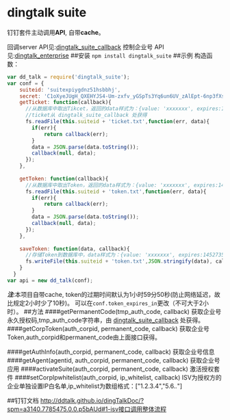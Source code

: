 # dingtalk suite
钉钉套件主动调用**API**, 自带**cache**。

回调server API见:[dingtalk_suite_callback](https://github.com/hezedu/dingtalk_suite_callback)
控制企业号 API见:[dingtalk_enterprise](https://github.com/hezedu/dingtalk_enterprise)
##安装 
`npm install dingtalk_suite`
##示例
构造函数：
```js
var dd_talk = require('dingtalk_suite');
var conf = {
    suiteid: 'suitexpiygdnz51hsbbhj',
    secret: 'C1oXyeJUgH_QXEHYJS4-Um-zxfv_yGSpTs3Yq6un6UV_zAlEpt-6np3fXskv5dGs',
    getTicket: function(callback){ 
      //从数据库中取出Tikcet，返回的data样式为：{value: 'xxxxxxx', expires:1452735301543}
      //ticket从 dingtalk_suite_callback 处获得
      fs.readFile(this.suiteid + 'ticket.txt',function(err, data){
        if(err){
            return callback(err);
        }
        data = JSON.parse(data.toString());
        callback(null, data);
      });
    },
    
    getToken: function(callback){
      //从数据库中取出Token，返回的data样式为：{value: 'xxxxxxx', expires:1452735301543}
      fs.readFile(this.suiteid + 'token.txt',function(err, data){
        if(err){
            return callback(err);
        }
        data = JSON.parse(data.toString());
        callback(null, data);
      });
    },
    
    saveToken: function(data, callback){
      //存储Token到数据库中，data样式为：{value: 'xxxxxxx', expires:1452735301543//过期时间}
      fs.writeFile(this.suiteid + 'token.txt',JSON.stringify(data), callback);
    }
  }
var api = new dd_talk(conf);
```
___注___:本项目自带cache, token的过期时间默认为1小时59分50秒(防止网络延迟，故比规定2小时少了10秒)。
可以在`conf.token_expires_in`更改（不可大于2小时）。
##方法
####getPermanentCode(tmp_auth_code, callback)
获取企业号永久授权码,tmp_auth_code字符串，由 [dingtalk_suite_callback](https://github.com/hezedu/dingtalk_suite_callback) 处获得。
####getCorpToken(auth_corpid, permanent_code, callback)
获取企业号Token,auth_corpid和permanent_code由上面接口获得。

####getAuthInfo(auth_corpid, permanent_code, callback) 
获取企业号信息
####getAgent(agentid, auth_corpid, permanent_code, callback) 
获取企业号应用
####activateSuite(auth_corpid, permanent_code, callback) 
激活授权套件
####setCorpIpwhitelist(auth_corpid, ip_whitelist, callback)
ISV为授权方的企业单独设置IP白名单,ip_whitelist为数组格式：["1.2.3.4","5.6.*.*"]

##钉钉文档
http://ddtalk.github.io/dingTalkDoc/?spm=a3140.7785475.0.0.p5bAUd#1-isv接口调用整体流程




